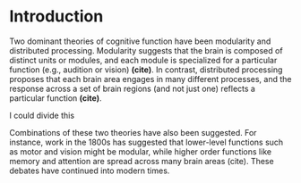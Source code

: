 # Introduction

Two dominant theories of cognitive function have been modularity and distributed processing. Modularity suggests that the brain is composed of distinct units or modules, and each module is specialized for a particular function (e.g., audition or vision) **(cite)**. In contrast, distributed processing proposes that each brain area engages in many different processes, and the response across a set of brain regions (and not just one) reflects a particular function **(cite)**. 

I could divide this


Combinations of these two theories have also been suggested. For instance, work in the 1800s has suggested that lower-level functions such as motor and vision might be modular, while higher order functions like memory and attention are spread across many brain areas (cite). These debates have continued into modern times. 

  
  